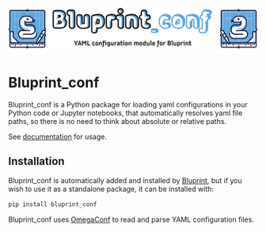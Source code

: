 ![logo](docs/source/images/bluprintconf_logo.png)

# Bluprint_conf

Bluprint_conf is a Python package for loading yaml configurations in your Python
code or Jupyter notebooks, that automatically resolves yaml file paths, so
there is no need to think about absolute or relative paths.

See [documentation](http://igor-sb.github.io/bluprint-conf) for usage.

## Installation

Bluprint_conf is automatically added and installed by
[Bluprint](https://github.com/igor-sb/bluprint), but if you wish to use it
as a standalone package, it can be installed with:

```sh
pip install bluprint_conf
```

Bluprint_conf uses [OmegaConf](https://omegaconf.readthedocs.io/en/) to read and
parse YAML configuration files.
